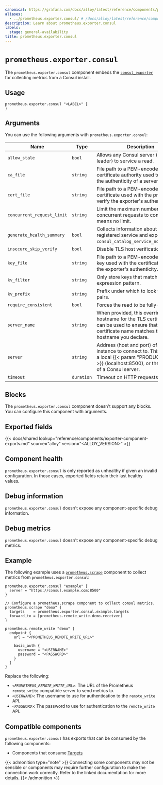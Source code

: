 ```yaml
---
canonical: https://grafana.com/docs/alloy/latest/reference/components/prometheus/prometheus.exporter.consul/
aliases:
  - ../prometheus.exporter.consul/ # /docs/alloy/latest/reference/components/prometheus.exporter.consul/
description: Learn about prometheus.exporter.consul
labels:
  stage: general-availability
title: prometheus.exporter.consul
---
```


# `prometheus.exporter.consul`

The `prometheus.exporter.consul` component embeds the [`consul_exporter`](https://github.com/prometheus/consul_exporter) for collecting metrics from a Consul install.

## Usage

```alloy
prometheus.exporter.consul "<LABEL>" {
}
```

## Arguments

You can use the following arguments with `prometheus.exporter.consul`:

| Name                       | Type       | Description                                                                                                                                                           | Default                 | Required |
| -------------------------- | ---------- | --------------------------------------------------------------------------------------------------------------------------------------------------------------------- | ----------------------- | -------- |
| `allow_stale`              | `bool`     | Allows any Consul server (non-leader) to service a read.                                                                                                              | `true`                  | no       |
| `ca_file`                  | `string`   | File path to a PEM-encoded certificate authority used to validate the authenticity of a server certificate.                                                           |                         | no       |
| `cert_file`                | `string`   | File path to a PEM-encoded certificate used with the private key to verify the exporter's authenticity.                                                               |                         | no       |
| `concurrent_request_limit` | `string`   | Limit the maximum number of concurrent requests to consul, 0 means no limit.                                                                                          |                         | no       |
| `generate_health_summary`  | `bool`     | Collects information about each registered service and exports `consul_catalog_service_node_healthy`.                                                                 | `true`                  | no       |
| `insecure_skip_verify`     | `bool`     | Disable TLS host verification.                                                                                                                                        | false                   | no       |
| `key_file`                 | `string`   | File path to a PEM-encoded private key used with the certificate to verify the exporter's authenticity.                                                               |                         | no       |
| `kv_filter`                | `string`   | Only store keys that match this regular expression pattern.                                                                                                           | `.*`                    | no       |
| `kv_prefix`                | `string`   | Prefix under which to look for KV pairs.                                                                                                                              |                         | no       |
| `require_consistent`       | `bool`     | Forces the read to be fully consistent.                                                                                                                               |                         | no       |
| `server_name`              | `string`   | When provided, this overrides the hostname for the TLS certificate. It can be used to ensure that the certificate name matches the hostname you declare.              |                         | no       |
| `server`                   | `string`   | Address (host and port) of the Consul instance to connect to. This could be a local {{< param "PRODUCT_NAME" >}} (localhost:8500), or the address of a Consul server. | `http://localhost:8500` | no       |
| `timeout`                  | `duration` | Timeout on HTTP requests to consul.                                                                                                                                   | 500ms                   | no       |

## Blocks

The `prometheus.exporter.consul` component doesn't support any blocks. You can configure this component with arguments.

## Exported fields

{{< docs/shared lookup="reference/components/exporter-component-exports.md" source="alloy" version="<ALLOY_VERSION>" >}}

## Component health

`prometheus.exporter.consul` is only reported as unhealthy if given an invalid configuration.
In those cases, exported fields retain their last healthy values.

## Debug information

`prometheus.exporter.consul` doesn't expose any component-specific
debug information.

## Debug metrics

`prometheus.exporter.consul` doesn't expose any component-specific
debug metrics.

## Example

The following example uses a [`prometheus.scrape`][scrape] component to collect metrics from `prometheus.exporter.consul`:

```alloy
prometheus.exporter.consul "example" {
  server = "https://consul.example.com:8500"
}

// Configure a prometheus.scrape component to collect consul metrics.
prometheus.scrape "demo" {
  targets    = prometheus.exporter.consul.example.targets
  forward_to = [prometheus.remote_write.demo.receiver]
}

prometheus.remote_write "demo" {
  endpoint {
    url = "<PROMETHEUS_REMOTE_WRITE_URL>"

    basic_auth {
      username = "<USERNAME>"
      password = "<PASSWORD>"
    }
  }
}
```

Replace the following:

- _`<PROMETHEUS_REMOTE_WRITE_URL>`_: The URL of the Prometheus `remote_write` compatible server to send metrics to.
- _`<USERNAME>`_: The username to use for authentication to the `remote_write` API.
- _`<PASSWORD>`_: The password to use for authentication to the `remote_write` API.

[scrape]: ../prometheus.scrape/

<!-- START GENERATED COMPATIBLE COMPONENTS -->

## Compatible components

`prometheus.exporter.consul` has exports that can be consumed by the following components:

- Components that consume [Targets](../../../compatibility/#targets-consumers)

{{< admonition type="note" >}}
Connecting some components may not be sensible or components may require further configuration to make the connection work correctly.
Refer to the linked documentation for more details.
{{< /admonition >}}

<!-- END GENERATED COMPATIBLE COMPONENTS -->
